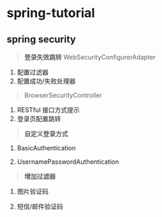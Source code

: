 # spring-tutorial

## spring security

>**登录失效跳转**
>WebSecurityConfigurerAdapter
1. 配置过滤器
2. 配置成功/失败处理器

>BrowserSecurityController
1. RESTful 接口方式提示
2. 登录页配置跳转

>**自定义登录方式**

1. BasicAuthentication

2. UsernamePasswordAuthentication

>**增加过滤器**

1. 图片验证码

2. 短信/邮件验证码
